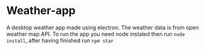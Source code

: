 # Weather-app
A desktop weather app made using electron. The weather data is from open weather map API.
To run the app you need node instaled then run `node install`, after having finished run `npm star`
